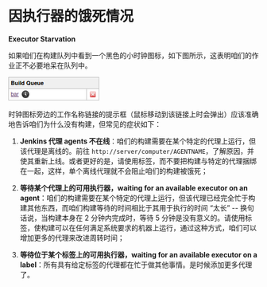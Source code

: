 # 因执行器的饿死情况

**Executor Starvation**

如果咱们在构建队列中看到一个黑色的小时钟图标，如下图所示，这表明咱们的作业正不必要地呆在队列中。

![构建队列中呆滞的作业](../images/starvation.png)

时钟图标旁边的工作名称链接的提示框（鼠标移动到该链接上时会弹出）应该准确地告诉咱们为什么没有构建，但常见的症状如下：

1. **Jenkins 代理 agents 不在线**：咱们的构建需要在某个特定的代理上运行，但该代理是离线的。前往 `http://server/computer/AGENTNAME`，了解原因，并使其重新上线。或者更好的是，请使用标签，而不要把构建与特定的代理捆绑在一起，这样，单个离线代理就不会阻止咱们的构建被饿死；

2. **等待某个代理上的可用执行器，waiting for an available executor on an agent**：咱们的构建需要在某个特定的代理上运行，但该代理已经完全忙于构建其他东西，而咱们构建等待的时间相比于其用于执行的时间 “太长” -- 换句话说，当构建本身在 2 分钟内完成时，等待 5 分钟是没有意义的。请使用标签，使构建可以在任何满足系统要求的机器上运行，通过这种方式，咱们可以增加更多的代理来改进周转时间；

3. **等待位于某个标签上的可用执行器，waiting for an available executor on a label**：所有具有给定标签的代理都在忙于做其他事情。是时候添加更多代理了。
